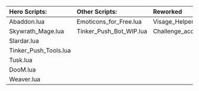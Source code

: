 Hero Scripts:             | Other Scripts:			  | Reworked
:-----------              | :-----------              | :-----------
Abaddon.lua               | Emoticons_for_Free.lua    | Visage_Helper_Rework.lua         
Skywrath_Mage.lua         | Tinker_Push_Bot_WIP.lua	  | Challenge_accepted_rework.lua
Slardar.lua               |							  |
Tinker_Push_Tools.lua     | 
Tusk.lua                  | 
DooM.lua				  |
Weaver.lua				  |